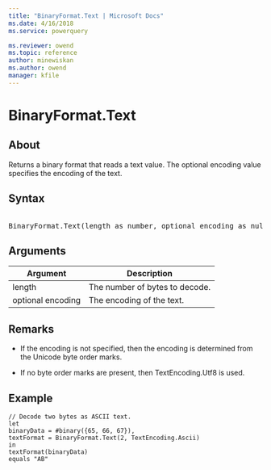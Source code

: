 ```yaml
---
title: "BinaryFormat.Text | Microsoft Docs"
ms.date: 4/16/2018
ms.service: powerquery

ms.reviewer: owend
ms.topic: reference
author: minewiskan
ms.author: owend
manager: kfile
---
```

# BinaryFormat.Text

  
## About  
Returns a binary format that reads a text value.  The optional encoding value specifies the encoding of the text.  
  
## Syntax

<pre>   
BinaryFormat.Text(length as number, optional encoding as nullable number) as function  
</pre>
  
## Arguments  
  
|Argument|Description|  
|------------|---------------|  
|length|The number of bytes to decode.|  
|optional encoding|The encoding of the text.|  
  
## Remarks  
  
-   If the encoding is not specified, then the encoding is determined from the Unicode byte order marks.  
  
-   If no byte order marks are present, then TextEncoding.Utf8 is used.  
  
## Example  
  
```powerquery-m  
// Decode two bytes as ASCII text.  
let  
binaryData = #binary({65, 66, 67}),  
textFormat = BinaryFormat.Text(2, TextEncoding.Ascii)  
in  
textFormat(binaryData)   
equals "AB"  
```  
